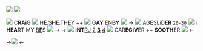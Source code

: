 ![](https://i.postimg.cc/Qdxc7965/blur-edges.jpg)
![](https://i.postimg.cc/76LRQZYT/yorYZmY.gif)

![](https://i.postimg.cc/jS7nPHHD/FASunny.gif) C**RAi**G ![](https://i.postimg.cc/ZRKq7pdF/IMG-5951-1.gif) H**E**.S**HE**.T**HE**Y ++ ![](https://i.postimg.cc/FzkN8Zsc/bea7ecea.gif) G**AY** EN**BY** ![](https://i.postimg.cc/2SSrfr6r/34005733.gif)
-> ![](https://i.postimg.cc/Bbm759GB/74e7410d.gif) AG**E**SLiD**ER** `20-30` ![](https://i.postimg.cc/ZYwwMS1r/IMG-5908.gif) i **HEA**RT MY [B](https://rentry.co/badapdos)[**F**](https://rentry.co/ronnilicious)S ![](https://i.postimg.cc/BnjZKJGN/01eb0c7c.gif) ->
-> ![](https://i.postimg.cc/rFtY0HPx/Tumblr-l-4429411047151142.gif) **iNT**[RJ](https://en.m.wikipedia.org/wiki/Craig_Mabbitt) [2](https://omori.fandom.com/wiki/SUNNY) [**3**](https://shadowhunters.fandom.com/wiki/Magnus_Bane) [4](https://danganronpa.fandom.com/wiki/K1-B0) ![](https://i.postimg.cc/26M7CkmJ/8da28903.gif) CAR**EGiV**ER ++ **SOOTH**ER ![](https://i.postimg.cc/sgJFx8MK/78363331.gif) <-

->![](https://i.postimg.cc/WzpqRxqK/B2KRXZW.png) <-
